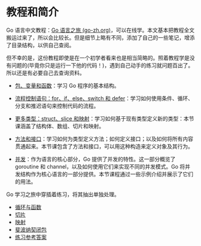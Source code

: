 # 教程和简介

Go 语言中文教程：[Go 语言之旅 (go-zh.org)](https://tour.go-zh.org/list)，可以在线学。本文基本把教程全文搬运过来了，所以会比较长。但是细节上略有不同，添加了自己的一些笔记，增添了目录结构，以供自己查阅。

但不幸的是，这份教程即使是在一个初学者看来也是相当简略的。照着教程学是没有问题的(毕竟你只是运行一下他的代码！)，遇到自己动手的练习就问题百出了。所以还是有必要自己去查询资料。

- [包、变量和函数](A-tour-of-Go/Packages-variables-and-functions.md)：学习 Go 程序的基本结构。

- [流程控制语句：for、if、else、switch 和 defer](A-tour-of-Go/Flow-control-statements.md)：学习如何使用条件、循环、分支和推迟语句来控制代码的流程。

- [更多类型：struct、slice 和映射](A-tour-of-Go/Structs-slices-and-maps.md)：学习如何基于现有类型定义新的类型：本节课涵盖了结构体、数组、切片和映射。

- [方法和接口](A-tour-of-Go/Methods-and-interfaces.md)：学习如何为类型定义方法；如何定义接口；以及如何将所有内容贯通起来。本节课包含了方法和接口，可以用这种构造来定义对象及其行为。

- [并发](A-tour-of-Go/Concurrency.md)：作为语言的核心部分，Go 提供了并发的特性。这一部分概览了 goroutine 和 channel，以及如何使用它们来实现不同的并发模式。Go 将并发结构作为核心语言的一部分提供。本节课程通过一些示例介绍并展示了它们的用法。

Go 学习之旅中穿插着练习，将其抽出单独处理。

- [循环与函数](A-tour-of-Go/Exercise-loops-and-Functions.md)
- [切片](A-tour-of-Go/Exercise-slices.md)
- [映射](A-tour-of-Go/Exercise-maps.md)
- [斐波纳契闭包](A-tour-of-Go/Exercise-fibonaci-closure.md)
- [练习参考答案](A-tour-of-Go/Exercise-answer.md)
